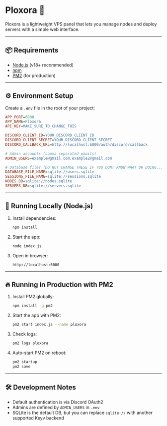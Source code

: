 # Ploxora 🚀

Ploxora is a lightweight VPS panel that lets you manage nodes and deploy servers with a simple web interface.

---

## 📦 Requirements

* [Node.js](https://nodejs.org/) (v18+ recommended)
* [npm](https://www.npmjs.com/)
* [PM2](https://pm2.keymetrics.io/) (for production)
---

## ⚙️ Environment Setup

Create a `.env` file in the root of your project:

```ini
APP_PORT=6000
APP_NAME=Ploxora
API_KEY=MAKE_SURE_TO_CHANGE_THIS

DISCORD_CLIENT_ID=YOUR_DISCORD_CLIENT_ID
DISCORD_CLIENT_SECRET=YOUR_DISCORD_CLIENT_SECRET
DISCORD_CALLBACK_URL=http://localhost:6000/auth/discord/callback

# Admin accounts (comma separated emails)
ADMIN_USERS=example@gmail.com,example2@gmail.com

# Database files (DO NOT CHANGE THESE IF YOU DONT KNOW WHAT UR DOING..)
DATABASE_FILE_NAME=sqlite://users.sqlite
SESSIONS_FILE_NAME=sqlite://sessions.sqlite
NODES_DB=sqlite://nodes.sqlite
SERVERS_DB=sqlite://servers.sqlite
```

---

## 🚀 Running Locally (Node.js)

1. Install dependencies:

   ```bash
   npm install
   ```

2. Start the app:

   ```bash
   node index.js
   ```

3. Open in browser:

   ```
   http://localhost:6000
   ```

---

## 🔥 Running in Production with PM2

1. Install PM2 globally:

   ```bash
   npm install -g pm2
   ```

2. Start the app with PM2:

   ```bash
   pm2 start index.js --name ploxora
   ```

3. Check logs:

   ```bash
   pm2 logs ploxora
   ```

4. Auto-start PM2 on reboot:

   ```bash
   pm2 startup
   pm2 save
   ```

---

## 🛠️ Development Notes

* Default authentication is via Discord OAuth2
* Admins are defined by `ADMIN_USERS` in `.env`
* SQLite is the default DB, but you can replace `sqlite://` with another supported Keyv backend
